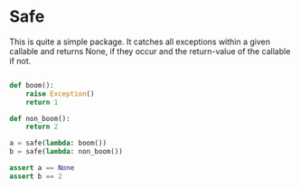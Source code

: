 Safe
====

This is quite a simple package. It catches all exceptions within a given 
callable and returns None, if they occur and the return-value of the 
callable if not.

```python

def boom():
    raise Exception()
    return 1

def non_boom():
    return 2

a = safe(lambda: boom())
b = safe(lambda: non_boom())

assert a == None
assert b == 2
```